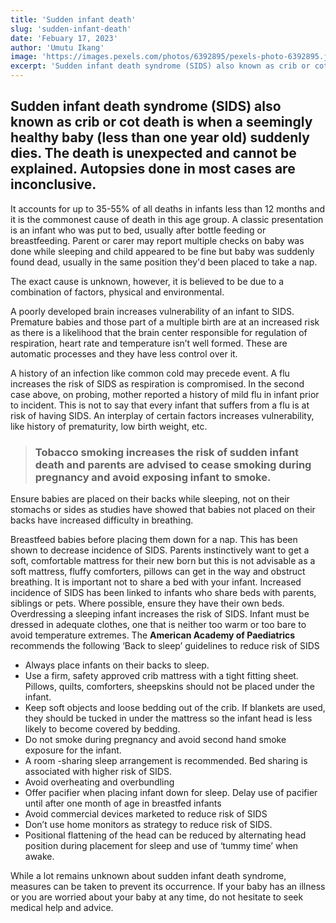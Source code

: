 ```yaml
---
title: 'Sudden infant death'
slug: 'sudden-infant-death'
date: 'Febuary 17, 2023'
author: 'Umutu Ikang'
image: 'https://images.pexels.com/photos/6392895/pexels-photo-6392895.jpeg?auto=compress&cs=tinysrgb&w=1260&h=750&dpr=1'
excerpt: 'Sudden infant death syndrome (SIDS) also known as crib or cot death...'
---
```


## Sudden infant death syndrome (SIDS) also known as crib or cot death is when a seemingly healthy baby (less than one year old) suddenly dies. The death is unexpected and cannot be explained. Autopsies done in most cases are inconclusive.

It accounts for up to 35-55% of all deaths in infants less than 12 months and it is the commonest cause of death in this age group. A classic presentation is an infant who was put to bed, usually after bottle feeding or breastfeeding. Parent or carer may report multiple checks on baby was done while sleeping and child appeared to be fine but baby was suddenly found dead, usually in the same position they'd been placed to take a nap.

The exact cause is unknown, however, it is believed to be due to a combination of factors, physical and environmental.

A poorly developed brain increases vulnerability of an infant to SIDS. Premature babies and those part of a  multiple birth are at an increased risk as there is a likelihood that the brain center responsible for regulation of respiration, heart rate and temperature isn’t well formed. These are automatic processes and they have less control over it.

A history of an infection like common cold may precede event.  A flu increases the risk of SIDS as respiration is compromised. In the second case above, on probing, mother reported a history of mild flu in infant prior to incident. This is not to say that every infant that suffers from a flu is at risk of having SIDS. An interplay of certain factors increases vulnerability, like history of prematurity, low birth weight, etc.

> ### Tobacco smoking increases the risk of sudden infant death and parents are advised to cease smoking during pregnancy and avoid exposing infant to smoke.

Ensure babies are placed on their backs while sleeping, not on their stomachs or sides as studies have showed that babies not placed on their backs have increased difficulty in breathing.


Breastfeed babies before placing them down for a nap. This has been shown to decrease incidence of SIDS.
Parents instinctively want to get a soft, comfortable mattress for their new born but this is not advisable as a soft mattress, fluffy comforters, pillows can get in the way and obstruct breathing.
It is important not to share a bed with your infant. Increased incidence of SIDS has been linked to infants who share beds with parents, siblings or pets. Where possible, ensure they have their own beds.
Overdressing a sleeping infant increases the risk of SIDS. Infant must be dressed in adequate clothes, one that is neither too warm or too bare to avoid temperature extremes.
The **American Academy of Paediatrics** recommends the following ‘Back to sleep’ guidelines to reduce risk of SIDS

- Always place infants on their backs to sleep.
- Use a firm, safety approved crib mattress with a tight fitting sheet. Pillows, quilts, comforters, sheepskins should not be placed under the infant.
- Keep soft objects and loose bedding out of the crib. If blankets are used, they should be tucked in under the mattress so the infant head is less likely to become covered by bedding.
- Do not smoke during pregnancy and avoid second hand smoke exposure for the infant.
- A room -sharing sleep arrangement is recommended. Bed sharing is associated with higher risk of SIDS.
- Avoid overheating and overbundling
- Offer pacifier when placing infant down for sleep. Delay use of pacifier until after one month of age in breastfed infants
- Avoid commercial devices marketed to reduce risk of SIDS
- Don’t use home monitors as strategy to reduce risk of SIDS.
- Positional flattening of the head can be reduced by alternating head position during placement for sleep and use of ‘tummy time’ when awake.

While a lot remains unknown about sudden infant death syndrome, measures can be taken to prevent its occurrence. If your baby has an illness or you are worried about your baby at any time, do not hesitate to seek medical help and advice.